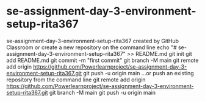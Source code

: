 # se-assignment-day-3-environment-setup-rita367
se-assignment-day-3-environment-setup-rita367 created by GitHub Classroom
or create a new repository on the command line
echo "# se-assignment-day-3-environment-setup-rita367" >> README.md
git init
git add README.md
git commit -m "first commit"
git branch -M main
git remote add origin https://github.com/Powerlearnproject/se-assignment-day-3-environment-setup-rita367.git
git push -u origin main
…or push an existing repository from the command line
git remote add origin https://github.com/Powerlearnproject/se-assignment-day-3-environment-setup-rita367.git
git branch -M main
git push -u origin main
